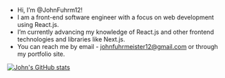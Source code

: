 - Hi, I’m @JohnFuhrm12!
- I am a front-end software engineer with a focus on web development using React.js.
- I’m currently advancing my knowledge of React.js and other frontend technologies and libraries like Next.js.
- You can reach me by email - johnfuhrmeister12@gmail.com or through my portfolio site.

[![John's GitHub stats](https://github-readme-stats.vercel.app/api?username=JohnFuhrm12)](https://github.com/JohnFuhrm12/github-readme-stats)
